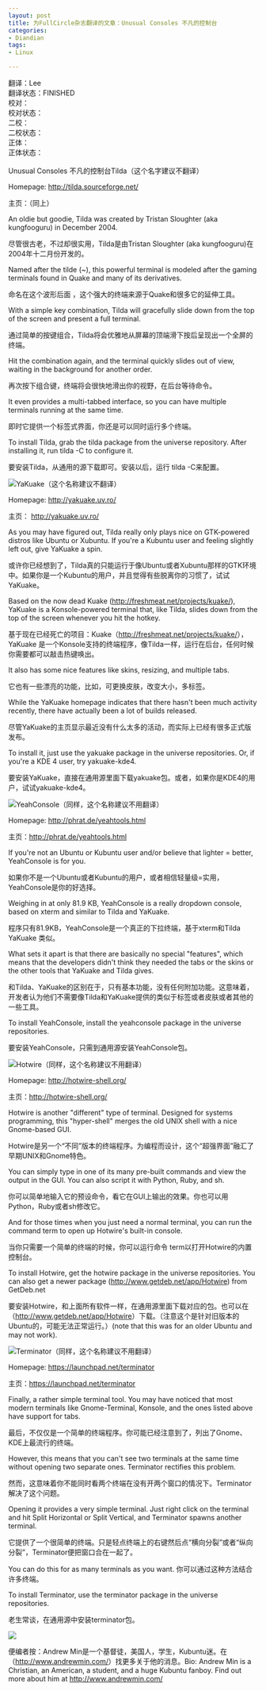 ```yaml
---
layout: post
title: 为FullCircle杂志翻译的文章：Unusual Consoles 不凡的控制台
categories:
- Diandian
tags:
- Linux

---
```

翻译：Lee&nbsp;&nbsp;
<br />翻译状态：FINISHED
<br />校对：
<br />校对状态：
<br />二校：
<br />二校状态：
<br />正体：
<br />正体状态：
<br />
<br />Unusual Consoles 不凡的控制台Tilda（这个名字建议不翻译）
<p>Homepage: <a href="http://tilda.sourceforge.net/title=http://tilda.sourceforge.net/">http://tilda.sourceforge.net/</a></p>
<p>主页：（同上）</p>
<p>An oldie but goodie, Tilda was created by Tristan Sloughter (aka kungfooguru) in December 2004.</p>
<p>尽管很古老，不过却很实用，Tilda是由Tristan Sloughter (aka kungfooguru)在2004年十二月份开发的。</p>
<p>Named after the tilde (~), this powerful terminal is modeled after the gaming terminals found in Quake and many of its derivatives.</p>
<p>命名在这个波形后面 ，这个强大的终端来源于Quake和很多它的延伸工具。</p>
<p>With a simple key combination, Tilda will gracefully slide down from the top of the screen and present a full terminal.</p>
<p>通过简单的按键组合，Tilda将会优雅地从屏幕的顶端滑下按后呈现出一个全屏的终端。</p>
<p>Hit the combination again, and the terminal quickly slides out of view, waiting in the background for another order.</p>
<p>再次按下组合键，终端将会很快地滑出你的视野，在后台等待命令。</p>
<p>It even provides a multi-tabbed interface, so you can have multiple terminals running at the same time.</p>
<p>即时它提供一个标签式界面，你还是可以同时运行多个终端。</p>
<p>To install Tilda, grab the tilda package from the universe repository. After installing it, run tilda -C to configure it.</p>
<p>要安装Tilda，从通用的源下载即可。安装以后，运行 tilda -C来配置。</p>
<img src="http://m2.img.srcdd.com/farm4/d/2012/0627/10/835C80C8681D8D36B69F124EED76293B_B500_900_500_375.PNG" />YaKuake（这个名称建议不翻译）
<p>Homepage: <a href="http://yakuake.uv.ro/title=http://yakuake.uv.ro/">http://yakuake.uv.ro/ <br /></a></p>
<p> </p>
<p>主页： <a href="http://yakuake.uv.ro/title=http://yakuake.uv.ro/">http://yakuake.uv.ro/ </a></p>
<p>As you may have figured out, Tilda really only plays nice on GTK-powered distros like Ubuntu or Xubuntu. If you're a Kubuntu user and feeling slightly left out, give YaKuake a spin.</p>
<p>或许你已经想到了，Tilda真的只能运行于像Ubuntu或者Xubuntu那样的GTK环境中。如果你是一个Kubuntu的用户，并且觉得有些脱离你的习惯了，试试YaKuake。</p>
<p>Based on the now dead Kuake (<a href="http://freshmeat.net/projects/kuake/title=http://freshmeat.net/projects/kuake/">http://freshmeat.net/projects/kuake/</a>), YaKuake is a Konsole-powered terminal that, like Tilda, slides down from the top of the screen whenever you hit the hotkey.</p>
<p>基于现在已经死亡的项目：Kuake（<a href="http://freshmeat.net/projects/kuake/title=http://freshmeat.net/projects/kuake/">http://freshmeat.net/projects/kuake/</a>），YaKuake 是一个Konsole支持的终端程序，像Tilda一样，运行在后台，任何时候你需要都可以敲击热键唤出。</p>
<p>It also has some nice features like skins, resizing, and multiple tabs.</p>
<p>它也有一些漂亮的功能，比如，可更换皮肤，改变大小，多标签。</p>
<p>While the YaKuake homepage indicates that there hasn't been much activity recently, there have actually been a lot of builds released.</p>
<p>尽管YaKuake的主页显示最近没有什么太多的活动，而实际上已经有很多正式版发布。</p>
<p>To install it, just use the yakuake package in the universe repositories. Or, if you're a KDE 4 user, try yakuake-kde4.</p>
<p>要安装YaKuake，直接在通用源里面下载yakuake包。或者，如果你是KDE4的用户，试试yakuake-kde4。</p>
<img src="http://m2.img.srcdd.com/farm4/d/2012/0627/10/7AA42DD564526407110E29186419E347_B500_900_500_190.PNG" />YeahConsole（同样，这个名称建议不用翻译）
<p>Homepage: <a href="http://phrat.de/yeahtools.htmltitle=http://phrat.de/yeahtools.html">http://phrat.de/yeahtools.html</a></p>
<p>主页：<a href="http://phrat.de/yeahtools.htmltitle=http://phrat.de/yeahtools.html">http://phrat.de/yeahtools.html</a></p>
<p>If you're not an Ubuntu or Kubuntu user and/or believe that lighter = better, YeahConsole is for you.</p>
<p>如果你不是一个Ubuntu或者Kubuntu的用户，或者相信轻量级=实用，YeahConsole是你的好选择。</p>
<p>Weighing in at only 81.9 KB, YeahConsole is a really dropdown console, based on xterm and similar to Tilda and YaKuake.</p>
<p>程序只有81.9KB，YeahConsole是一个真正的下拉终端，基于xterm和Tilda YaKuake 类似。<br /></p>
<p>What sets it apart is that there are basically no special &quot;features&quot;, which means that the developers didn't think they needed the tabs or the skins or the other tools that YaKuake and Tilda gives.</p>
<p>和Tilda、YaKuake的区别在于，只有基本功能，没有任何附加功能。这意味着，开发者认为他们不需要像Tilda和YaKuake提供的类似于标签或者皮肤或者其他的一些工具。</p>
<p>To install YeahConsole, install the yeahconsole package in the universe repositories.</p>
<p>要安装YeahConsole，只需到通用源安装YeahConsole包。</p>
<img src="http://m1.img.srcdd.com/farm4/d/2012/0627/10/3778B083E36124F275989B308E34D5C1_B500_900_500_400.JPEG" />Hotwire（同样，这个名称建议不用翻译）
<p>Homepage: <a href="http://hotwire-shell.org/title=http://hotwire-shell.org/">http://hotwire-shell.org/</a></p>
<p>主页：<a href="http://hotwire-shell.org/title=http://hotwire-shell.org/">http://hotwire-shell.org/</a></p>
<p>Hotwire is another &quot;different&quot; type of terminal. Designed for systems programming, this &quot;hyper-shell&quot; merges the old UNIX shell with a nice Gnome-based GUI.</p>
<p>Hotwire是另一个“不同”版本的终端程序。为编程而设计，这个“超强界面”融汇了早期UNIX和Gnome特色。</p>
<p>You can simply type in one of its many pre-built commands and view the output in the GUI. You can also script it with Python, Ruby, and sh.</p>
<p>你可以简单地输入它的预设命令，看它在GUI上输出的效果。你也可以用Python，Ruby或者sh修改它。</p>
<p>And for those times when you just need a normal terminal, you can run the command term to open up Hotwire's built-in console.</p>
<p>当你只需要一个简单的终端的时候，你可以运行命令 term以打开Hotwire的内置控制台。</p>
<p>To install Hotwire, get the hotwire package in the universe repositories. You can also get a newer package (<a href="http://www.getdeb.net/app/Hotwire">http://www.getdeb.net/app/Hotwire</a>) from GetDeb.net</p>
<p>要安装Hotwire，和上面所有软件一样，在通用源里面下载对应的包。也可以在（<a href="http://www.getdeb.net/app/Hotwire">http://www.getdeb.net/app/Hotwire</a>）下载。（注意这个是针对旧版本的Ubuntu的，可能无法正常运行。）(note that this was for an older Ubuntu and may not work).</p>
<img src="http://m3.img.srcdd.com/farm5/d/2012/0627/10/367DD0B7005F16A8D5BFB0B7F2CA4F3C_B500_900_500_375.PNG" />Terminator（同样，这个名称建议不用翻译）
<p>Homepage: <a href="https://launchpad.net/terminator">https://launchpad.net/terminator</a></p>
<p>主页：<a href="https://launchpad.net/terminator">https://launchpad.net/terminator</a></p>
<p>Finally, a rather simple terminal tool. You may have noticed that most modern terminals like Gnome-Terminal, Konsole, and the ones listed above have support for tabs.</p>
<p>最后，不仅仅是一个简单的终端程序。你可能已经注意到了，列出了Gnome、KDE上最流行的终端。</p>
<p>However, this means that you can't see two terminals at the same time without opening two separate ones. Terminator rectifies this problem.</p>
<p>然而，这意味着你不能同时看两个终端在没有开两个窗口的情况下。Terminator 解决了这个问题。</p>
<p>Opening it provides a very simple terminal. Just right click on the terminal and hit Split Horizontal or Split Vertical, and Terminator spawns another terminal.</p>
<p>它提供了一个很简单的终端。只是轻点终端上的右键然后点“横向分裂”或者“纵向分裂”，Terminator便把窗口合在一起了。</p>
<p>You can do this for as many terminals as you want. 你可以通过这种方法结合许多终端。</p>
<p>To install Terminator, use the terminator package in the universe repositories.</p>
<p>老生常谈，在通用源中安装terminator包。</p>
<img src="http://m3.img.srcdd.com/farm4/d/2012/0627/10/0850F9D5A07589C9A2F5A4D670F82750_B500_900_500_329.PNG" />
<p>便编者按：Andrew Min是一个基督徒，美国人，学生，Kubuntu迷。在（<a href="http://www.andrewmin.com/">http://www.andrewmin.com/</a>）找更多关于他的消息。Bio: Andrew Min is a Christian, an American, a student, and a huge Kubuntu fanboy. Find out more about him at <a href="http://www.andrewmin.com/">http://www.andrewmin.com/</a></p>
<p><a href="http://www.andrewmin.com/"><br /></a></p>